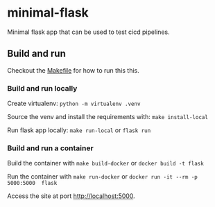 # minimal-flask

Minimal flask app that can be used to test cicd pipelines.

## Build and run

Checkout the [Makefile](./Makefile) for how to run this this.

### Build and run locally

Create virtualenv: `python -m virtualenv .venv`

Source the venv and install the requirements with: `make install-local`

Run flask app locally: `make run-local` or `flask run`

### Build and run a container

Build the container with `make build-docker` or `docker build -t flask`

Run the container with `make run-docker` or `docker run -it --rm -p 5000:5000  flask`

Access the site at port <http://localhost:5000>.

